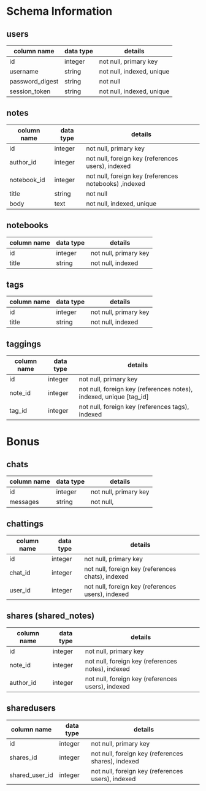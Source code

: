 # Schema Information


## users
column name     | data type | details
----------------|-----------|-----------------------
id              | integer   | not null, primary key
username        | string    | not null, indexed, unique
password_digest | string    | not null
session_token   | string    | not null, indexed, unique

## notes
column name     | data type | details
----------------|-----------|-----------------------
id              | integer   | not null, primary key
author_id       | integer   | not null, foreign key (references users), indexed
notebook_id     | integer   | not null, foreign key (references notebooks) ,indexed
title           | string    | not null
body            | text      | not null, indexed, unique

## notebooks
column name     | data type | details
----------------|-----------|-----------------------
id              | integer   | not null, primary key
title           | string    | not null, indexed

## tags
column name     | data type | details
----------------|-----------|-----------------------
id              | integer   | not null, primary key
title           | string    | not null, indexed

## taggings
column name     | data type | details
----------------|-----------|-----------------------
id              | integer   | not null, primary key
note_id         | integer   | not null, foreign key (references notes), indexed, unique [tag_id]
tag_id          | integer   | not null, foreign key (references tags), indexed


# Bonus

## chats
column name     | data type | details
----------------|-----------|-----------------------
id              | integer   | not null, primary key
messages        | string    | not null,

## chattings
column name     | data type | details
----------------|-----------|-----------------------
id              | integer   | not null, primary key
chat_id         | integer   | not null, foreign key (references chats), indexed
user_id         | integer   | not null, foreign key (references users), indexed

## shares (shared_notes)
column name     | data type | details
----------------|-----------|-----------------------
id              | integer   | not null, primary key
note_id         | integer   | not null, foreign key (references notes), indexed
author_id       | integer   | not null, foreign key (references users), indexed

## sharedusers
column name     | data type | details
----------------|-----------|-----------------------
id              | integer   | not null, primary key
shares_id       | integer   | not null, foreign key (references shares), indexed
shared_user_id  | integer   | not null, foreign key (references users), indexed
